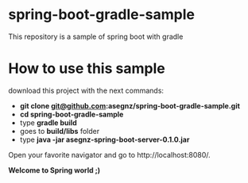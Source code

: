 # spring-boot-gradle-sample
This repository is a sample of spring boot with gradle

# How to use this sample
download this project with the next commands:

* **git clone git@github.com:asegnz/spring-boot-gradle-sample.git**
* **cd spring-boot-gradle-sample**
* type **gradle build**
* goes to **build/libs** folder
* type **java -jar asegnz-spring-boot-server-0.1.0.jar**

Open your favorite navigator and go to http://localhost:8080/.

**Welcome to Spring world ;)**
